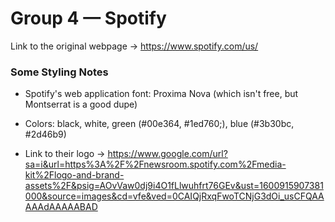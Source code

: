 # Group 4 — Spotify

Link to the original webpage -> https://www.spotify.com/us/


### Some Styling Notes 

* Spotify's web application font: Proxima Nova (which isn't free, but Montserrat is a good dupe)

* Colors: black, white, green (#00e364, #1ed760;), blue (#3b30bc, #2d46b9)

* Link to their logo -> https://www.google.com/url?sa=i&url=https%3A%2F%2Fnewsroom.spotify.com%2Fmedia-kit%2Flogo-and-brand-assets%2F&psig=AOvVaw0dj9i4O1fLlwuhfrt76GEv&ust=1600915907381000&source=images&cd=vfe&ved=0CAIQjRxqFwoTCNjG3dOi_usCFQAAAAAdAAAAABAD
